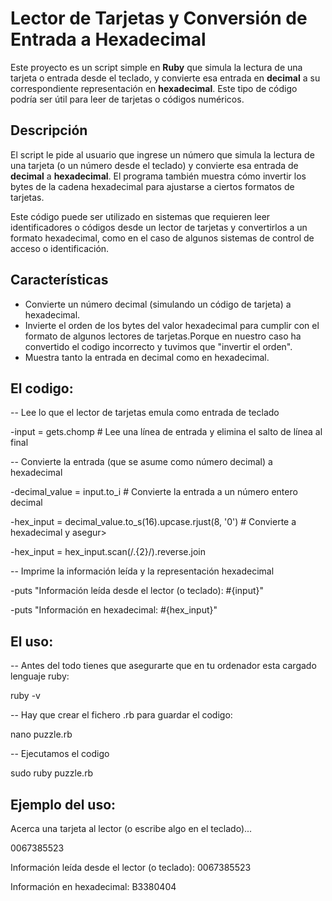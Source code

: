 # Lector de Tarjetas y Conversión de Entrada a Hexadecimal

Este proyecto es un script simple en **Ruby** que simula la lectura de una tarjeta o entrada desde el teclado, y convierte esa entrada en **decimal** a su correspondiente representación en **hexadecimal**. 
Este tipo de código podría ser útil para leer de tarjetas o códigos numéricos.

## Descripción

El script le pide al usuario que ingrese un número que simula la lectura de una tarjeta (o un número desde el teclado) y convierte esa entrada de **decimal** a **hexadecimal**. El programa también muestra cómo invertir los bytes de la cadena hexadecimal para ajustarse a ciertos formatos de tarjetas. 

Este código puede ser utilizado en sistemas que requieren leer identificadores o códigos desde un lector de tarjetas y convertirlos a un formato hexadecimal, como en el caso de algunos sistemas de control de acceso o identificación.

## Características

- Convierte un número decimal (simulando un código de tarjeta) a hexadecimal.
- Invierte el orden de los bytes del valor hexadecimal para cumplir con el formato de algunos lectores de tarjetas.Porque en nuestro caso ha convertido el codigo incorrecto y tuvimos que "invertir el orden".
- Muestra tanto la entrada en decimal como en hexadecimal.

## El codigo:

-- Lee lo que el lector de tarjetas emula como entrada de teclado

-input = gets.chomp  # Lee una línea de entrada y elimina el salto de línea al final

-- Convierte la entrada (que se asume como número decimal) a hexadecimal

-decimal_value = input.to_i  # Convierte la entrada a un número entero decimal

-hex_input = decimal_value.to_s(16).upcase.rjust(8, '0')  # Convierte a hexadecimal y asegur>

-hex_input = hex_input.scan(/.{2}/).reverse.join

-- Imprime la información leída y la representación hexadecimal

-puts "Información leída desde el lector (o teclado): #{input}"

-puts "Información en hexadecimal: #{hex_input}"


## El uso:

-- Antes del todo tienes que asegurarte que en tu ordenador esta cargado lenguaje ruby:

ruby -v

-- Hay que crear el fichero .rb para guardar el codigo:

nano puzzle.rb

-- Ejecutamos el codigo 

sudo ruby puzzle.rb

## Ejemplo del uso:

Acerca una tarjeta al lector (o escribe algo en el teclado)...

0067385523

Información leída desde el lector (o teclado): 0067385523

Información en hexadecimal: B3380404
